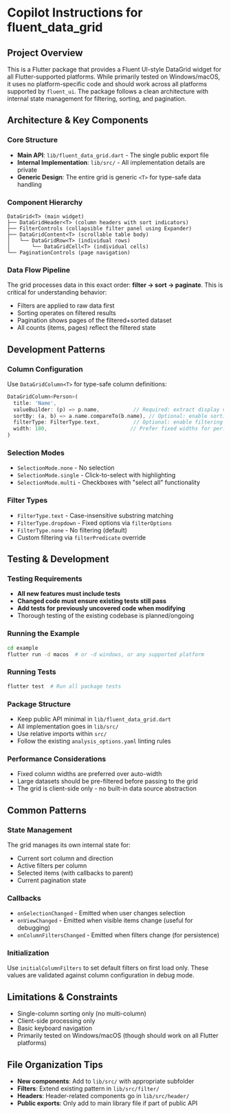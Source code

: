 # Copilot Instructions for fluent_data_grid

## Project Overview
This is a Flutter package that provides a Fluent UI-style DataGrid widget for all Flutter-supported platforms. While primarily tested on Windows/macOS, it uses no platform-specific code and should work across all platforms supported by `fluent_ui`. The package follows a clean architecture with internal state management for filtering, sorting, and pagination.

## Architecture & Key Components

### Core Structure
- **Main API**: `lib/fluent_data_grid.dart` - The single public export file
- **Internal Implementation**: `lib/src/` - All implementation details are private
- **Generic Design**: The entire grid is generic `<T>` for type-safe data handling

### Component Hierarchy
```
DataGrid<T> (main widget)
├── DataGridHeader<T> (column headers with sort indicators)
├── FilterControls (collapsible filter panel using Expander)
├── DataGridContent<T> (scrollable table body)
│   └── DataGridRow<T> (individual rows)
│       └── DataGridCell<T> (individual cells)
└── PaginationControls (page navigation)
```

### Data Flow Pipeline
The grid processes data in this exact order: **filter → sort → paginate**. This is critical for understanding behavior:
- Filters are applied to raw data first
- Sorting operates on filtered results
- Pagination shows pages of the filtered+sorted dataset
- All counts (items, pages) reflect the filtered state

## Development Patterns

### Column Configuration
Use `DataGridColumn<T>` for type-safe column definitions:
```dart
DataGridColumn<Person>(
  title: 'Name',
  valueBuilder: (p) => p.name,           // Required: extract display value
  sortBy: (a, b) => a.name.compareTo(b.name), // Optional: enable sorting
  filterType: FilterType.text,           // Optional: enable filtering
  width: 180,                           // Prefer fixed widths for performance
)
```

### Selection Modes
- `SelectionMode.none` - No selection
- `SelectionMode.single` - Click-to-select with highlighting
- `SelectionMode.multi` - Checkboxes with "select all" functionality

### Filter Types
- `FilterType.text` - Case-insensitive substring matching
- `FilterType.dropdown` - Fixed options via `filterOptions`
- `FilterType.none` - No filtering (default)
- Custom filtering via `filterPredicate` override

## Testing & Development

### Testing Requirements
- **All new features must include tests**
- **Changed code must ensure existing tests still pass**
- **Add tests for previously uncovered code when modifying**
- Thorough testing of the existing codebase is planned/ongoing

### Running the Example
```bash
cd example
flutter run -d macos  # or -d windows, or any supported platform
```

### Running Tests
```bash
flutter test  # Run all package tests
```

### Package Structure
- Keep public API minimal in `lib/fluent_data_grid.dart`
- All implementation goes in `lib/src/`
- Use relative imports within `src/`
- Follow the existing `analysis_options.yaml` linting rules

### Performance Considerations
- Fixed column widths are preferred over auto-width
- Large datasets should be pre-filtered before passing to the grid
- The grid is client-side only - no built-in data source abstraction

## Common Patterns

### State Management
The grid manages its own internal state for:
- Current sort column and direction
- Active filters per column
- Selected items (with callbacks to parent)
- Current pagination state

### Callbacks
- `onSelectionChanged` - Emitted when user changes selection
- `onViewChanged` - Emitted when visible items change (useful for debugging)
- `onColumnFiltersChanged` - Emitted when filters change (for persistence)

### Initialization
Use `initialColumnFilters` to set default filters on first load only. These values are validated against column configuration in debug mode.

## Limitations & Constraints
- Single-column sorting only (no multi-column)
- Client-side processing only
- Basic keyboard navigation
- Primarily tested on Windows/macOS (though should work on all Flutter platforms)

## File Organization Tips
- **New components**: Add to `lib/src/` with appropriate subfolder
- **Filters**: Extend existing pattern in `lib/src/filter/`
- **Headers**: Header-related components go in `lib/src/header/`
- **Public exports**: Only add to main library file if part of public API